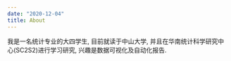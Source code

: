```yaml
---
date: "2020-12-04"
title: About
---
```


我是一名统计专业的大四学生, 目前就读于中山大学, 并且在华南统计科学研究中心(SC2S2)进行学习研究, 兴趣是数据可视化及自动化报告.
<!-- This is a "hello world" example website for the [**blogdown**](https://github.com/rstudio/blogdown) package. The theme was forked from [@jrutheiser/hugo-lithium-theme](https://github.com/jrutheiser/hugo-lithium-theme) and modified by [Yihui Xie](https://github.com/yihui/hugo-lithium). -->
